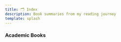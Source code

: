 ```yaml
---
title: 🗂️ Index
description: Book summaries from my reading journey
template: splash
---
```


### Academic Books